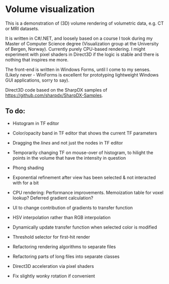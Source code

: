 # Volume visualization

This is a demonstration of (3D) volume rendering of volumetric data, e.g. CT or MRI datasets. 

It is written in C#/.NET, and loosely based on a course I took during my Master of Computer Science degree (Visualization group at the University of Bergen, Norway). Currently purely CPU-based rendering. I might experiment with pixel shaders in Direct3D if the logic is stable and there is nothing that inspires me more.

The front-end is written in Windows Forms, until I come to my senses. (Likely never - WinForms is excellent for prototyping lightweight Windows GUI applications, sorry to say). 

Direct3D code based on the SharpDX samples of https://github.com/sharpdx/SharpDX-Samples.

## To do:

* Histogram in TF editor  
* Color/opacity band in TF editor that shows the current TF parameters  
* Dragging the *lines* and not just the nodes in TF editor  
* Temporarily changing TF on mouse-over of histogram, to hilight the points in the volume that have the intensity in question  
* Phong shading  

* Exponential refinement after view has been selected & not interacted with for a bit  
* CPU rendering: Performance improvements. Memoization table for voxel lookup? Deferred gradient calculation?
* UI to change contribution of gradients to transfer function
* HSV interpolation rather than RGB interpolation
* Dynamically update transfer function when selected color is modified
* Threshold selector for first-hit render

* Refactoring rendering algorithms to separate files  
* Refactoring parts of long files into separate classes

* Direct3D acceleration via pixel shaders  
* Fix slightly wonky rotation if convenient  